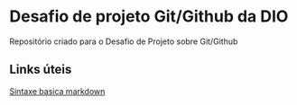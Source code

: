 # Desafio de projeto Git/Github da DIO

Repositório criado para o Desafio de Projeto sobre Git/Github

## Links úteis
[Sintaxe basica markdown](https://www.markdownguide.org/basic-syntax/)
